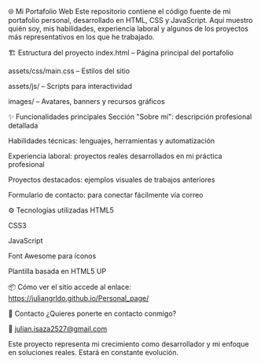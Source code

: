 🌐 Mi Portafolio Web
Este repositorio contiene el código fuente de mi portafolio personal, desarrollado en HTML, CSS y JavaScript. Aquí muestro quién soy, mis habilidades, experiencia laboral y algunos de los proyectos más representativos en los que he trabajado.

🏗️ Estructura del proyecto
index.html – Página principal del portafolio

assets/css/main.css – Estilos del sitio

assets/js/ – Scripts para interactividad

images/ – Avatares, banners y recursos gráficos

✨ Funcionalidades principales
Sección "Sobre mí": descripción profesional detallada

Habilidades técnicas: lenguajes, herramientas y automatización

Experiencia laboral: proyectos reales desarrollados en mi práctica profesional

Proyectos destacados: ejemplos visuales de trabajos anteriores

Formulario de contacto: para conectar fácilmente vía correo

⚙️ Tecnologías utilizadas
HTML5

CSS3

JavaScript

Font Awesome para íconos

Plantilla basada en HTML5 UP

📦 Cómo ver el sitio 
accede al enlace:
https://juliangrldo.github.io/Personal_page/

📧 Contacto
¿Quieres ponerte en contacto conmigo?

📩 julian.isaza2527@gmail.com


Este proyecto representa mi crecimiento como desarrollador y mi enfoque en soluciones reales. Estará en constante evolución.
